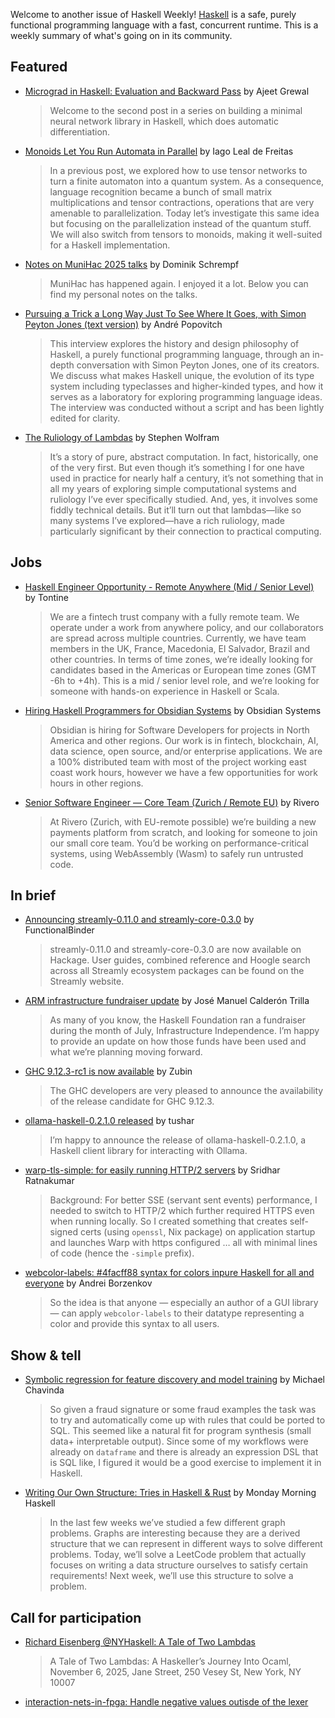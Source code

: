 Welcome to another issue of Haskell Weekly!
[Haskell](https://www.haskell.org) is a safe, purely functional programming language with a fast, concurrent runtime.
This is a weekly summary of what's going on in its community.

## Featured

- [Micrograd in Haskell: Evaluation and Backward Pass](https://grewal.dev/posts/micrograd-haskell-2) by Ajeet Grewal
  > Welcome to the second post in a series on building a minimal neural network library in Haskell, which does automatic differentiation.
  
- [Monoids Let You Run Automata in Parallel](https://iagoleal.com/posts/automata-monoids/) by Iago Leal de Freitas
  > In a previous post, we explored how to use tensor networks to turn a finite automaton into a quantum system. As a consequence, language recognition became a bunch of small matrix multiplications and tensor contractions, operations that are very amenable to parallelization. Today let’s investigate this same idea but focusing on the parallelization instead of the quantum stuff. We will also switch from tensors to monoids, making it well-suited for a Haskell implementation.

- [Notes on MuniHac 2025 talks](https://blog.composef.org/coding/2025-09-19-munihac-2025/) by Dominik Schrempf
  > MuniHac has happened again. I enjoyed it a lot. Below you can find my personal notes on the talks.
  
- [Pursuing a Trick a Long Way Just To See Where It Goes, with Simon Peyton Jones (text version)](https://www.popovit.ch/interviews/spj-interview) by André Popovitch
  > This interview explores the history and design philosophy of Haskell, a purely functional programming language, through an in-depth conversation with Simon Peyton Jones, one of its creators. We discuss what makes Haskell unique, the evolution of its type system including typeclasses and higher-kinded types, and how it serves as a laboratory for exploring programming language ideas. The interview was conducted without a script and has been lightly edited for clarity.
  
- [The Ruliology of Lambdas](https://writings.stephenwolfram.com/2025/09/the-ruliology-of-lambdas/) by Stephen Wolfram
  > It’s a story of pure, abstract computation. In fact, historically, one of the very first. But even though it’s something I for one have used in practice for nearly half a century, it’s not something that in all my years of exploring simple computational systems and ruliology I’ve ever specifically studied. And, yes, it involves some fiddly technical details. But it’ll turn out that lambdas—like so many systems I’ve explored—have a rich ruliology, made particularly significant by their connection to practical computing.

## Jobs

- [Haskell Engineer Opportunity - Remote Anywhere (Mid / Senior Level)](https://www.reddit.com/r/haskell/comments/1nkhdy9/haskell_engineer_opportunity_remote_anywhere_mid/) by Tontine
  > We are a fintech trust company with a fully remote team. We operate under a work from anywhere policy, and our collaborators are spread across multiple countries. Currently, we have team members in the UK, France, Macedonia, El Salvador, Brazil and other countries. In terms of time zones, we’re ideally looking for candidates based in the Americas or European time zones (GMT -6h to +4h). This is a mid / senior level role, and we’re looking for someone with hands-on experience in Haskell or Scala.
  
- [Hiring Haskell Programmers for Obsidian Systems](https://www.reddit.com/r/haskell/comments/1npoksn/hiring_haskell_programmers_for_obsidian_systems/) by Obsidian Systems
  > Obsidian is hiring for Software Developers for projects in North America and other regions. Our work is in fintech, blockchain, AI, data science, open source, and/or enterprise applications. We are a 100% distributed team with most of the project working east coast work hours, however we have a few opportunities for work hours in other regions.

- [Senior Software Engineer — Core Team (Zurich / Remote EU)](https://discourse.haskell.org/t/rivero-senior-software-engineer-core-team-zurich-remote-eu/13015) by Rivero
  > At Rivero (Zurich, with EU-remote possible) we’re building a new payments platform from scratch, and looking for someone to join our small core team. You’d be working on performance-critical systems, using WebAssembly (Wasm) to safely run untrusted code.

## In brief

- [Announcing streamly-0.11.0 and streamly-core-0.3.0](https://www.reddit.com/r/haskell/comments/1npjk2u/announcing_streamly0110_and_streamlycore030/) by FunctionalBinder
  > streamly-0.11.0 and streamly-core-0.3.0 are now available on Hackage. User guides, combined reference and Hoogle search across all Streamly ecosystem packages can be found on the Streamly website.

- [ARM infrastructure fundraiser update](https://discourse.haskell.org/t/arm-infrastructure-fundraiser-update/13001) by José Manuel Calderón Trilla
  > As many of you know, the Haskell Foundation ran a fundraiser during the month of July, Infrastructure Independence. I’m happy to provide an update on how those funds have been used and what we’re planning moving forward.
  
- [GHC 9.12.3-rc1 is now available](https://discourse.haskell.org/t/ghc-9-12-3-rc1-is-now-available/13014) by Zubin
  > The GHC developers are very pleased to announce the availability of the release candidate for GHC 9.12.3. 
  
- [ollama-haskell-0.2.1.0 released](https://discourse.haskell.org/t/ann-ollama-haskell-0-2-1-0-released/13024) by tushar
  > I’m happy to announce the release of ollama-haskell-0.2.1.0, a Haskell client library for interacting with Ollama.
  
- [warp-tls-simple: for easily running HTTP/2 servers](https://discourse.haskell.org/t/ann-warp-tls-simple-for-easily-running-http-2-servers/12999) by Sridhar Ratnakumar
  > Background: For better SSE (servant sent events) performance, I needed to switch to HTTP/2 which further required HTTPS even when running locally. So I created something that creates self-signed certs (using `openssl`, Nix package) on application startup and launches Warp with https configured … all with minimal lines of code (hence the `-simple` prefix).

- [webcolor-labels: #4facff88 syntax for colors inpure Haskell for all and everyone](https://discourse.haskell.org/t/ann-webcolor-labels-4facff88-syntax-for-colors-inpure-haskell-for-all-and-everyone/13012) by Andrei Borzenkov
  > So the idea is that anyone — especially an author of a GUI library — can apply `webcolor-labels` to their datatype representing a color and provide this syntax to all users.

## Show & tell

- [Symbolic regression for feature discovery and model training](https://discourse.haskell.org/t/symbolic-regression-for-feature-discovery-and-model-training/13009) by Michael Chavinda
  > So given a fraud signature or some fraud examples the task was to try and automatically come up with rules that could be ported to SQL. This seemed like a natural fit for program synthesis (small data+ interpretable output). Since some of my workflows were already on `dataframe` and there is already an expression DSL that is SQL like, I figured it would be a good exercise to implement it in Haskell.
  
- [Writing Our Own Structure: Tries in Haskell & Rust](https://mmhaskell.com/blog/2025/9/22/writing-our-own-structure-tries-in-haskell-amp-rust) by Monday Morning Haskell
  > In the last few weeks we’ve studied a few different graph problems. Graphs are interesting because they are a derived structure that we can represent in different ways to solve different problems. Today, we’ll solve a LeetCode problem that actually focuses on writing a data structure ourselves to satisfy certain requirements! Next week, we’ll use this structure to solve a problem.

## Call for participation

- [Richard Eisenberg @NYHaskell: A Tale of Two Lambdas](https://discourse.haskell.org/t/richard-eisenberg-nyhaskell-a-tale-of-two-lambdas/13013)
  > A Tale of Two Lambdas: A Haskeller’s Journey Into Ocaml, November 6, 2025, Jane Street, 250 Vesey St, New York, NY 10007

- [interaction-nets-in-fpga: Handle negative values outisde of the lexer](https://github.com/Lamagraph/interaction-nets-in-fpga/issues/42)

